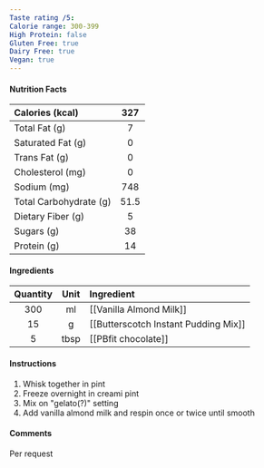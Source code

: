 ```yaml
---
Taste rating /5:
Calorie range: 300-399
High Protein: false
Gluten Free: true
Dairy Free: true
Vegan: true
---
```

#### Nutrition Facts
| Calories (kcal) | 327 |
| :-- | :--: |
| Total Fat (g) | 7 |
| Saturated Fat (g) | 0 |
| Trans Fat (g) | 0 |
| Cholesterol (mg) | 0 |
| Sodium (mg) | 748 |
| Total Carbohydrate (g) | 51.5 |
| Dietary Fiber (g) | 5 |
| Sugars (g) | 38 |
| Protein (g) | 14 |
#### Ingredients
| Quantity | Unit | Ingredient |
| :--: | :--: | :--- |
| 300 | ml | [[Vanilla Almond Milk]] |
| 15 | g | [[Butterscotch Instant Pudding Mix]] |
| 5 | tbsp | [[PBfit chocolate]] |
#### Instructions

1. Whisk together in pint
2. Freeze overnight in creami pint
3. Mix on "gelato(?)" setting
4. Add vanilla almond milk and respin once or twice until smooth

#### Comments

Per request